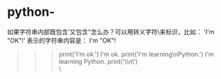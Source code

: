 # python-

如果字符串内部既包含'又包含"怎么办？可以用转义字符\来标识，比如：
'I\'m \"OK\"!'
表示的字符串内容是：
I'm "OK"!

>>> print('I\'m ok.')
I'm ok.
>>> print('I\'m learning\nPython.')
I'm learning
Python.
>>> print('\\\n\\')
\
\


